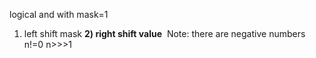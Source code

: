 logical and with mask=1
1) left shift mask
**2) right shift value**
​
Note: there are negative numbers
n!=0
n>>>1